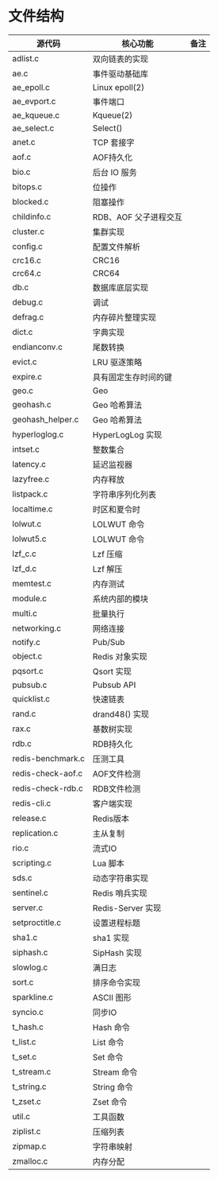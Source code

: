 # 文件结构

| 源代码 | 核心功能 | 备注 |
|--|--|--|
|adlist.c | 双向链表的实现 |   |
|ae.c | 事件驱动基础库 | |
|ae_epoll.c | Linux epoll(2)  | |
|ae_evport.c | 事件端口 | |
|ae_kqueue.c | Kqueue(2) | |
|ae_select.c | Select() | |
|anet.c | TCP 套接字 | |
|aof.c | AOF持久化 | |
|bio.c | 后台 IO 服务| |
|bitops.c | 位操作 | |
|blocked.c | 阻塞操作 | |
|childinfo.c | RDB、AOF 父子进程交互 | |
|cluster.c | 集群实现 | |
|config.c | 配置文件解析 | |
|crc16.c | CRC16 | |
|crc64.c | CRC64 | |
|db.c | 数据库底层实现 | |
|debug.c | 调试 | |
|defrag.c | 内存碎片整理实现 | |
|dict.c | 字典实现 | |
|endianconv.c | 尾数转换 | |
|evict.c | LRU 驱逐策略 | |
|expire.c | 具有固定生存时间的键 | |
|geo.c | Geo  | |
|geohash.c | Geo 哈希算法 | |
|geohash_helper.c |  Geo 哈希算法 | |
|hyperloglog.c | HyperLogLog 实现 | |
|intset.c | 整数集合 | |
|latency.c | 延迟监视器 | |
|lazyfree.c | 内存释放 | |
|listpack.c | 字符串序列化列表 | |
|localtime.c | 时区和夏令时 | |
|lolwut.c | LOLWUT 命令 | |
|lolwut5.c | LOLWUT 命令 | |
|lzf_c.c | Lzf 压缩 | |
|lzf_d.c | Lzf 解压 | |
|memtest.c | 内存测试 | |
|module.c | 系统内部的模块 | |
|multi.c | 批量执行 | |
|networking.c | 网络连接 | |
|notify.c | Pub/Sub | |
|object.c | Redis 对象实现 | |
|pqsort.c | Qsort 实现 | |
|pubsub.c | Pubsub API | |
|quicklist.c | 快速链表 | |
|rand.c | drand48() 实现 | |
|rax.c | 基数树实现 | |
|rdb.c | RDB持久化 | |
|redis-benchmark.c | 压测工具 | |
|redis-check-aof.c | AOF文件检测 | |
|redis-check-rdb.c | RDB文件检测 | |
|redis-cli.c | 客户端实现 | |
|release.c | Redis版本 | |
|replication.c | 主从复制 | |
|rio.c | 流式IO | |
|scripting.c | Lua 脚本 | |
|sds.c | 动态字符串实现 | |
|sentinel.c | Redis 哨兵实现 | |
|server.c | Redis-Server 实现 | |
|setproctitle.c | 设置进程标题 | |
|sha1.c | sha1 实现 | |
|siphash.c | SipHash 实现 | |
|slowlog.c | 满日志 | |
|sort.c | 排序命令实现 | |
|sparkline.c | ASCII 图形 | |
|syncio.c | 同步IO | |
|t_hash.c | Hash 命令 | |
|t_list.c | List 命令 | |
|t_set.c | Set 命令 | |
|t_stream.c | Stream 命令 | |
|t_string.c | String 命令 | |
|t_zset.c | Zset 命令 | |
|util.c | 工具函数 | |
|ziplist.c | 压缩列表 | |
|zipmap.c | 字符串映射 | |
|zmalloc.c | 内存分配 | |